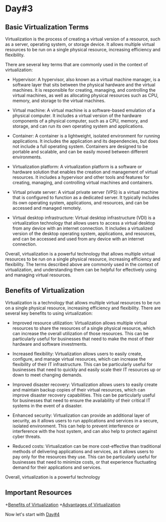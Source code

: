 # Day#3

## Basic Virtualization Terms

Virtualization is the process of creating a virtual version of a resource, such as a server, operating system, or storage device. It allows multiple virtual resources to be run on a single physical resource, increasing efficiency and flexibility.

There are several key terms that are commonly used in the context of virtualization:

+ Hypervisor: A hypervisor, also known as a virtual machine manager, is a software layer that sits between the physical hardware and the virtual machines. It is responsible for creating, managing, and controlling the virtual machines, as well as allocating physical resources such as CPU, memory, and storage to the virtual machines.

+ Virtual machine: A virtual machine is a software-based emulation of a physical computer. It includes a virtual version of the hardware components of a physical computer, such as a CPU, memory, and storage, and can run its own operating system and applications.

+ Container: A container is a lightweight, isolated environment for running applications. It includes the application and its dependencies, but does not include a full operating system. Containers are designed to be portable and scalable, and can be easily moved between different environments.

+ Virtualization platform: A virtualization platform is a software or hardware solution that enables the creation and management of virtual resources. It includes a hypervisor and other tools and features for creating, managing, and controlling virtual machines and containers.

+ Virtual private server: A virtual private server (VPS) is a virtual machine that is configured to function as a dedicated server. It typically includes its own operating system, applications, and resources, and can be accessed and managed remotely.

+ Virtual desktop infrastructure: Virtual desktop infrastructure (VDI) is a virtualization technology that allows users to access a virtual desktop from any device with an internet connection. It includes a virtualized version of the desktop operating system, applications, and resources, and can be accessed and used from any device with an internet connection.

Overall, virtualization is a powerful technology that allows multiple virtual resources to be run on a single physical resource, increasing efficiency and flexibility. The terms described above are commonly used in the context of virtualization, and understanding them can be helpful for effectively using and managing virtual resources.

## Benefits of Virtualization

Virtualization is a technology that allows multiple virtual resources to be run on a single physical resource, increasing efficiency and flexibility. There are several key benefits to using virtualization:

+ Improved resource utilization: Virtualization allows multiple virtual resources to share the resources of a single physical resource, which can increase the overall utilization of those resources. This can be particularly useful for businesses that need to make the most of their hardware and software investments.

+ Increased flexibility: Virtualization allows users to easily create, configure, and manage virtual resources, which can increase the flexibility of their IT infrastructure. This can be particularly useful for businesses that need to quickly and easily scale their IT resources up or down to meet changing demands.

+ Improved disaster recovery: Virtualization allows users to easily create and maintain backup copies of their virtual resources, which can improve disaster recovery capabilities. This can be particularly useful for businesses that need to ensure the availability of their critical IT systems in the event of a disaster.

+ Enhanced security: Virtualization can provide an additional layer of security, as it allows users to run applications and services in a secure, isolated environment. This can help to prevent interference or interference with the host system, and can also help to protect against cyber threats.

+ Reduced costs: Virtualization can be more cost-effective than traditional methods of delivering applications and services, as it allows users to pay only for the resources they use. This can be particularly useful for businesses that need to minimize costs, or that experience fluctuating demand for their applications and services.

Overall, virtualization is a powerful technology

## Important Resources

+[Benefits of Virtualization](https://www.youtube.com/watch?v=yZBYVrWvJSU)
+[Advantages of Virtualization](https://www.youtube.com/watch?v=JmkbrHQWXOI)

Now let's start with [Day#4](Day%404.md)
